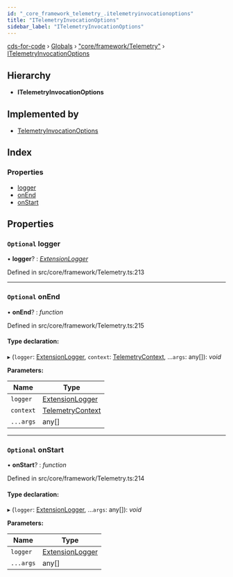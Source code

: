 ```yaml
---
id: "_core_framework_telemetry_.itelemetryinvocationoptions"
title: "ITelemetryInvocationOptions"
sidebar_label: "ITelemetryInvocationOptions"
---
```


[cds-for-code](../index.md) › [Globals](../globals.md) › ["core/framework/Telemetry"](../modules/_core_framework_telemetry_.md) › [ITelemetryInvocationOptions](_core_framework_telemetry_.itelemetryinvocationoptions.md)

## Hierarchy

* **ITelemetryInvocationOptions**

## Implemented by

* [TelemetryInvocationOptions](../classes/_core_framework_telemetry_.telemetryinvocationoptions.md)

## Index

### Properties

* [logger](_core_framework_telemetry_.itelemetryinvocationoptions.md#optional-logger)
* [onEnd](_core_framework_telemetry_.itelemetryinvocationoptions.md#optional-onend)
* [onStart](_core_framework_telemetry_.itelemetryinvocationoptions.md#optional-onstart)

## Properties

### `Optional` logger

• **logger**? : *[ExtensionLogger](../classes/_core_framework_logger_.extensionlogger.md)*

Defined in src/core/framework/Telemetry.ts:213

___

### `Optional` onEnd

• **onEnd**? : *function*

Defined in src/core/framework/Telemetry.ts:215

#### Type declaration:

▸ (`logger`: [ExtensionLogger](../classes/_core_framework_logger_.extensionlogger.md), `context`: [TelemetryContext](../classes/_core_framework_telemetry_.telemetrycontext.md), ...`args`: any[]): *void*

**Parameters:**

Name | Type |
------ | ------ |
`logger` | [ExtensionLogger](../classes/_core_framework_logger_.extensionlogger.md) |
`context` | [TelemetryContext](../classes/_core_framework_telemetry_.telemetrycontext.md) |
`...args` | any[] |

___

### `Optional` onStart

• **onStart**? : *function*

Defined in src/core/framework/Telemetry.ts:214

#### Type declaration:

▸ (`logger`: [ExtensionLogger](../classes/_core_framework_logger_.extensionlogger.md), ...`args`: any[]): *void*

**Parameters:**

Name | Type |
------ | ------ |
`logger` | [ExtensionLogger](../classes/_core_framework_logger_.extensionlogger.md) |
`...args` | any[] |
